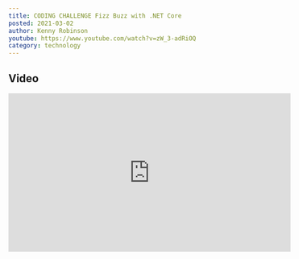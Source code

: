 ```yaml
---
title: CODING CHALLENGE Fizz Buzz with .NET Core
posted: 2021-03-02
author: Kenny Robinson
youtube: https://www.youtube.com/watch?v=zW_3-adRiOQ
category: technology
---
```


## Video

<iframe width="560" height="315" src="https://www.youtube.com/embed/?v=zW_3-adRiOQ" frameborder="0" allow="autoplay; encrypted-media" allowfullscreen class="youtube"></iframe>

